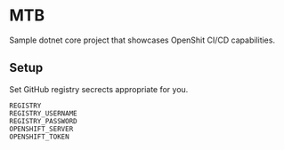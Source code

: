 # MTB
Sample dotnet core project that showcases OpenShit CI/CD capabilities.

## Setup
Set GitHub registry secrects appropriate for you.
```
REGISTRY
REGISTRY_USERNAME
REGISTRY_PASSWORD
OPENSHIFT_SERVER
OPENSHIFT_TOKEN
```